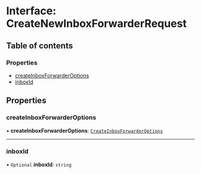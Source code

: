 # Interface: CreateNewInboxForwarderRequest

## Table of contents

### Properties

- [createInboxForwarderOptions](CreateNewInboxForwarderRequest.md#createinboxforwarderoptions)
- [inboxId](CreateNewInboxForwarderRequest.md#inboxid)

## Properties

### createInboxForwarderOptions

• **createInboxForwarderOptions**: [`CreateInboxForwarderOptions`](CreateInboxForwarderOptions.md)

___

### inboxId

• `Optional` **inboxId**: `string`
